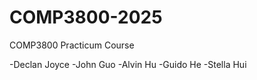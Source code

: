 # COMP3800-2025
COMP3800 Practicum Course

-Declan Joyce
-John Guo
-Alvin Hu
-Guido He
-Stella Hui





